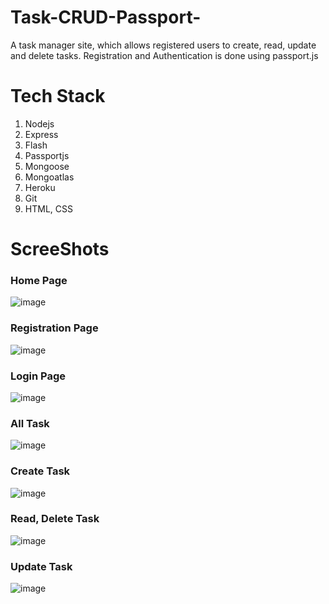 # Task-CRUD-Passport-
A task manager site, which allows registered users to create, read, update and delete tasks. Registration and Authentication is done using passport.js

# Tech Stack
1. Nodejs
2. Express
3. Flash
4. Passportjs
5. Mongoose
6. Mongoatlas
7. Heroku
8. Git
9. HTML, CSS

# ScreeShots
### Home Page
![image](https://user-images.githubusercontent.com/44205030/112804027-89b61000-9091-11eb-806d-aed972d67191.png)   
### Registration Page
![image](https://user-images.githubusercontent.com/44205030/112803000-79516580-9090-11eb-8d31-0a27290fef4a.png)   
### Login Page
![image](https://user-images.githubusercontent.com/44205030/112803066-879f8180-9090-11eb-9a66-347239dccc75.png)   
### All Task
![image](https://user-images.githubusercontent.com/44205030/112803231-b158a880-9090-11eb-9388-bc00e3c86883.png)   
### Create Task
![image](https://user-images.githubusercontent.com/44205030/112803415-e06f1a00-9090-11eb-89a9-5d00de15e164.png)   
### Read, Delete Task
![image](https://user-images.githubusercontent.com/44205030/112803276-bd446a80-9090-11eb-94e2-00edef021230.png)   
### Update Task
![image](https://user-images.githubusercontent.com/44205030/112803325-caf9f000-9090-11eb-90a9-bb51e05d2ebd.png)
